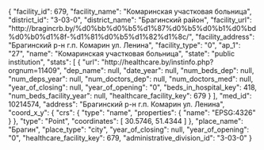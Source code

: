 {
    "facility_id": 679,
    "facility_name": "Комаринская участковая больница",
    "district_id": "3-03-0",
    "district_name": "Брагинский район",
    "facility_url": "http:\/\/bragincrb.by\/%d0%bb%d0%b5%d1%87%d0%b5%d0%b1%d0%bd%d0%b0%d1%8f-%d1%81%d0%b5%d1%82%d1%8c\/",
    "facility_address": "Брагинский р-н г.п. Комарин ул. Ленина",
    "facility_type": "0",
    "ap_1": "27",
    "name": "Комаринская участковая больница",
    "state": "public institution",
    "stats": [
        {
            "url": "http:\/\/healthcare.by\/instinfo.php?orgnum=11409",
            "dep_name": null,
            "date_year": null,
            "num_beds_dep": null,
            "num_deps_year": null,
            "num_doctors_dep": null,
            "num_doctors_med": null,
            "year_of_closing": null,
            "year_of_opening": "0",
            "beds_in_hospital_key": 418,
            "num_beds_facility_year": null,
            "healthcare_facility_key": 679
        }
    ],
    "med_id": 10214574,
    "address": "Брагинский р-н г.п. Комарин ул. Ленина",
    "coord_x_y": {
        "crs": {
            "type": "name",
            "properties": {
                "name": "EPSG:4326"
            }
        },
        "type": "Point",
        "coordinates": [
            30.5746,
            51.4344
        ]
    },
    "place_name": "Брагин",
    "place_type": "city",
    "year_of_closing": null,
    "year_of_opening": "0",
    "healthcare_facility_key": 679,
    "administrative_division_id": "3-03-0"
}